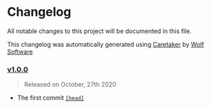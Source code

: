 # Changelog

All notable changes to this project will be documented in this file.


This changelog was automatically generated using [Caretaker](https://github.com/WolfSoftware/branding) by [Wolf Software](https://github.com/WolfSoftware)

### [v1.0.0](https://github.com/WolfSoftware/branding/releases/v1.0.0)

> Released on October, 27th 2020

- The first commit [`[head]`](https://github.com/WolfSoftware/branding/commit/)

